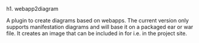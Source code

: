 h1. webapp2diagram

A plugin to create diagrams based on webapps. The current version only supports manifestation diagrams and will base it on a packaged ear or war file.
It creates an image that can be included in for i.e. in the project site.